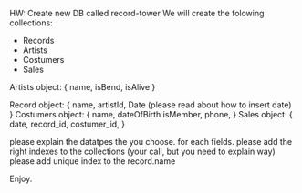 HW:
Create new DB called record-tower
We will create the folowing collections:
 - Records
 - Artists
 - Costumers
 - Sales


Artists object: {
    name,
    isBend,
    isAlive
}

 Record object:
 {
     name,
     artistId,
     Date (please read about how to insert date)
 }
Costumers object: {
    name,
    dateOfBirth
    isMember,
    phone,
}
Sales object: { 
    date,
    record_id,
    costumer_id,
}

please explain the datatpes the you choose. for each fields.
please add the right indexes to the collections (your call, but you need to explain way)
please add unique index to the record.name

Enjoy.